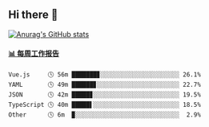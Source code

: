 ## Hi there 👋

[![Anurag's GitHub stats](https://github-readme-stats.vercel.app/api?username=OriLight152)](https://github.com/anuraghazra/github-readme-stats)

<!--
**OriLight152/OriLight152** is a ✨ _special_ ✨ repository because its `README.md` (this file) appears on your GitHub profile.

Here are some ideas to get you started:

- 🔭 I’m currently working on ...
- 🌱 I’m currently learning ...
- 👯 I’m looking to collaborate on ...
- 🤔 I’m looking for help with ...
- 💬 Ask me about ...
- 📫 How to reach me: ...
- 😄 Pronouns: ...
- ⚡ Fun fact: ...
-->

<!-- waka-box start -->
#### <a href="https://gist.github.com/92c8d5b388768c10efcba86e82b7c4fb" target="_blank">📊 每周工作报告</a>
```text
Vue.js     🕓 56m ███████▊░░░░░░░░░░░░░░░░░░░░░░ 26.1%
YAML       🕓 49m ██████▊░░░░░░░░░░░░░░░░░░░░░░░ 22.7%
JSON       🕓 42m █████▊░░░░░░░░░░░░░░░░░░░░░░░░ 19.5%
TypeScript 🕓 40m █████▌░░░░░░░░░░░░░░░░░░░░░░░░ 18.5%
Other      🕓 6m  ▉░░░░░░░░░░░░░░░░░░░░░░░░░░░░░  2.9%
```
<!-- Powered by https://github.com/journey-ad/waka-box-go . -->
<!-- waka-box end -->
